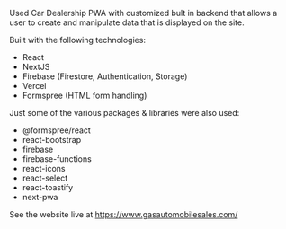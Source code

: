 Used Car Dealership PWA with customized bult in backend that allows a user to create and manipulate data that is displayed on the site.

Built with the following technologies:
- React
- NextJS
- Firebase (Firestore, Authentication, Storage)
- Vercel
- Formspree (HTML form handling)

Just some of the various packages & libraries were also used:
-  @formspree/react
- react-bootstrap
- firebase
- firebase-functions
- react-icons
- react-select
- react-toastify
- next-pwa

See the website live at https://www.gasautomobilesales.com/
